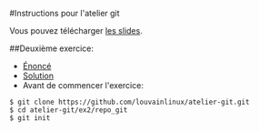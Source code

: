 #Instructions pour l'atelier git

Vous pouvez télécharger
[les slides](https://raw.githubusercontent.com/louvainlinux/atelier-git/master/main.pdf).

##Deuxième exercice:

+ [Énoncé](https://github.com/louvainlinux/atelier-git/blob/master/ex2/enonce.md)
+ [Solution](https://github.com/louvainlinux/atelier-git/blob/master/ex2/solution.md)
+ Avant de commencer l'exercice:
```
$ git clone https://github.com/louvainlinux/atelier-git.git
$ cd atelier-git/ex2/repo_git
$ git init
```

